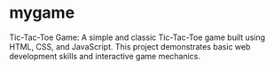 # mygame
Tic-Tac-Toe Game:  A simple and classic Tic-Tac-Toe game built using HTML, CSS, and JavaScript. This project demonstrates basic web development skills and interactive game mechanics. 
